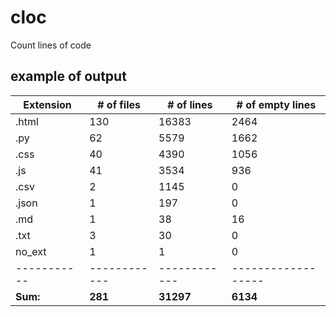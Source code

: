 # cloc
Count lines of code


## example of output
| Extension | # of files | # of lines | # of empty lines |
|-----------|------------|------------|------------------|
| .html     | 130        | 16383      | 2464             |
| .py       | 62         | 5579       | 1662             |
| .css      | 40         | 4390       | 1056             |
| .js       | 41         | 3534       | 936              |
| .csv      | 2          | 1145       | 0                |
| .json     | 1          | 197        | 0                |
| .md       | 1          | 38         | 16               |
| .txt      | 3          | 30         | 0                |
| no_ext    | 1          | 1          | 0                |
|-----------|------------|------------|------------------|
| **Sum:**  | **281**    | **31297**  | **6134**         |